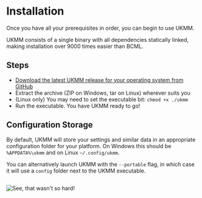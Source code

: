 # Installation

Once you have all your prerequisites in order, you can begin to use UKMM.

UKMM consists of a single binary with all dependencies statically linked, making
installation over 9000 times easier than BCML.

## Steps

- [Download the latest UKMM release for your operating system from
  GitHub](https://github.com/GingerAvalanche/UKMM/releases/latest)
- Extract the archive (ZIP on Windows, tar on Linux) wherever suits you
- (Linux only) You may need to set the executable bit: `chmod +x ./ukmm`
- Run the executable. You have UKMM ready to go!

## Configuration Storage

By default, UKMM will store your settings and similar data in an appropriate
configuration folder for your platform. On Windows this should be
`%APPDATA%\ukmm` and on Linux `~/.config/ukmm`.

You can alternatively launch UKMM with the `--portable` flag, in which case it
will use a `config` folder next to the UKMM executable.

## 

![See, that wasn't so hard!](../images/that-wasnt-so-hard.gif)
